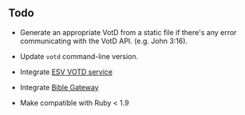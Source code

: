 ## Todo

* Generate an appropriate VotD from a static file if there's any error communicating with the VotD API. (e.g. John 3:16).

* Update `votd` command-line version.

* Integrate [ESV VOTD service](http://www.esvapi.org/api)

* Integrate [Bible Gateway](http://www.biblegateway.com/)

* Make compatible with Ruby < 1.9